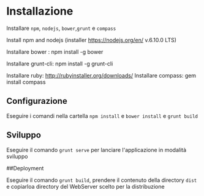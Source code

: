 # Installazione


Installare `npm`, `nodejs`, `bower`,`grunt` e `compass`

Install npm and nodejs (installer https://nodejs.org/en/ v.6.10.0 LTS)

Installare bower : npm install -g bower

Installare grunt-cli: npm install -g grunt-cli

Installare ruby: http://rubyinstaller.org/downloads/
Installare compass: gem install compass

## Configurazione

Eseguire i comandi nella cartella `npm install` e `bower install` e  `grunt build`

## Sviluppo

Eseguire il comando  `grunt serve` per lanciare l'applicazione in modalità sviluppo

##Deployment

Eseguire il comando  `grunt build`, prendere il contenuto della directory  `dist`
e copiarloa directory del WebServer scelto per la distribuzione




